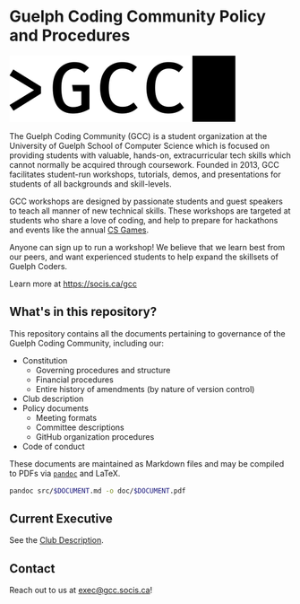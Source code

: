 # Guelph Coding Community Policy and Procedures

![GCC Logo](img/gcc-logo.png)

The Guelph Coding Community (GCC) is a student organization at the University of Guelph School of Computer Science which is focused on providing students with valuable, hands-on, extracurricular tech skills which cannot normally be acquired through coursework.
Founded in 2013, GCC facilitates student-run workshops, tutorials, demos, and presentations for students of all backgrounds and skill-levels.

GCC workshops are designed by passionate students and guest speakers to teach all manner of new technical skills.
These workshops are targeted at students who share a love of coding, and help to prepare for hackathons and events like the annual [CS Games](https://csgames.org).

Anyone can sign up to run a workshop!
We believe that we learn best from our peers, and want experienced students to help expand the skillsets of Guelph Coders.

Learn more at <https://socis.ca/gcc>


## What's in this repository?

This repository contains all the documents pertaining to governance of the Guelph Coding Community, including our:

- Constitution
  + Governing procedures and structure
  + Financial procedures
  + Entire history of amendments (by nature of version control)
- Club description
- Policy documents
  + Meeting formats
  + Committee descriptions
  + GitHub organization procedures
- Code of conduct

These documents are maintained as Markdown files and may be compiled to PDFs via [`pandoc`](https://pandoc.org) and LaTeX.

```sh
pandoc src/$DOCUMENT.md -o doc/$DOCUMENT.pdf
```

## Current Executive

See the [Club Description](doc/club-description.pdf).

## Contact

Reach out to us at <exec@gcc.socis.ca>!
